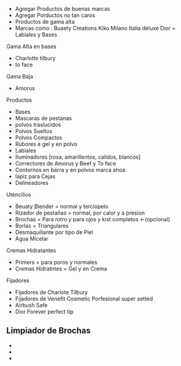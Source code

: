- Agregar Productos de buenas marcas
- Agregar Porductos no tan caros
- Productos de gama alta
- Marcas como : 
    Buaety Creations
    Kiko Milano
    Italia deluxe
    Dior = Labiales y Bases

Gama Alta en bases
- Charlotte tilbury 
- to face

Gama Baja
- Amorus

Productos
- Bases
- Mascaras de pestanas
- polvos traslucidos
- Polvos Sueltos
- Polvos Compactos
- Rubores e gel y en polvo
- Labiales
- Iluminadores [rosa, amarillentos, calidos, blancos]
- Correctores de Amorus y Beef y To face
- Contornos en barra y en polvos marca ahoa
- lapiz para Cejas
- Delineadores

Utencilios
- Beuaty Blender = normal y terciopelo
- Rizador de pestañas = normal, por calor y a presion
- Brochas = Para rotro y para ojos y kist completos <-(opcional)
- Borlas = Triangulares
- Desmaquillante por tipo de Piel
- Agua Micelar

Cremas Hidratantes
- Primers = para poros y normales
- Cremas Hidratntes = Gel y en Crema

Fijadores
- Fijadores de Charlote Tilbury
- Fijadores de Venefit Cosmetic Porfesional super setted
- Airbush Safe
- Dior Forever perfect tip

Limpiador de Brochas
- 
- 
- 
- 